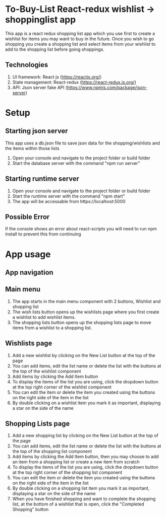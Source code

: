 # To-Buy-List React-redux wishlist -> shoppinglist app

This app is a react redux shopping list app which you use first to create a wishlist for items you may want to buy in the future. Once you wish to go shopping you create a shopping list and select items from your wishlist to add to the shopping list before going shoppings.

## Technologies

1) UI framework: React js (https://reactjs.org/)
2) State management: React-redux (https://react-redux.js.org/)
3) API: Json server fake API (https://www.npmjs.com/package/json-server)

# Setup

## Starting json server
This app uses a db.json file to save json data for the shopping/wishlists and the items within those lists
1) Open your console and navigate to the project folder or build folder
2) Start the database server with the command "npm run server"

## Starting runtime server
1) Open your console and navigate to the project folder or build folder
2) Start the runtime server with the command "npm start"
3) The app will be accessable from https://localhost:5000

## Possible Error
If the console shows an error about react-scripts you will need to run npm install to prevent this from continuing

# App usage

## App navigation

## Main menu

1) The app starts in the main menu component with 2 buttons, Wishlist and shopping list
2) The wish lists button opens up the wishlists page where you first create a wishlist to add wishlist items.
3) The shopping lists button opens up the shopping lists page to move items from a wishlist to a shopping list.

## Wishlists page

1) Add a new wishlist by clicking on the New List button at the top of the page
2) You can add items, edit the list name or delete the list with the buttons at the top of the wishlist component
3) Add items by clicking the Add Item button
4) To display the items of the list you are using, click the dropdown button at the top right corner of the wishlist component
5) You can edit the item or delete the item you created using the buttons on the right side of the item in the list
6) By double clicking on a wishlist item you mark it as important, displaying a star on the side of the name

## Shopping Lists page

1) Add a new shopping list by clicking on the New List button at the top of the page
2) You can add items, edit the list name or delete the list with the buttons at the top of the shopping list component
3) Add items by clicking the Add Item button, then you may choose to add an item from a shopping list or create a new item from scratch
4) To display the items of the list you are using, click the dropdown button at the top right corner of the shopping list component
5) You can edit the item or delete the item you created using the buttons on the right side of the item in the list
6) By double clicking on a shopping list item you mark it as important, displaying a star on the side of the name
7) When you have finished shopping and want to complete the shopping list, at the bottom of a wishlist that is open, click the "Completed Shopping" button